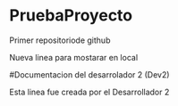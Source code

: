 # PruebaProyecto
Primer repositoriode github

Nueva linea para mostarar en local

#Documentacion del desarrolador 2 (Dev2)

Esta linea fue creada por el Desarrollador 2